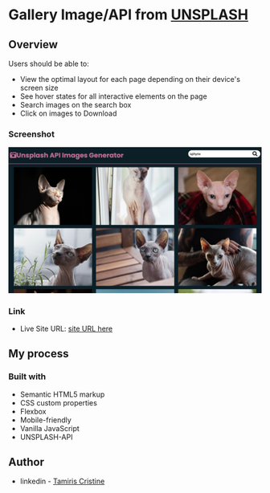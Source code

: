 # Gallery Image/API from [UNSPLASH](https://unsplash.com/)

## Overview

Users should be able to:

- View the optimal layout for each page depending on their device's screen size
- See hover states for all interactive elements on the page
- Search images on the search box
- Click on images to Download

### Screenshot

![](./screenshot.png)


### Link

- Live Site URL: [site URL here](https://tamiriscss.github.io/api-unsplash/)

## My process

### Built with

- Semantic HTML5 markup
- CSS custom properties
- Flexbox
- Mobile-friendly
- Vanilla JavaScript
- UNSPLASH-API


## Author

- linkedin - [Tamiris Cristine](https://www.linkedin.com/in/tamiris-cristine/)
